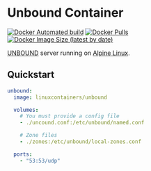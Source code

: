 # Unbound Container

[![Docker Automated build](https://img.shields.io/docker/automated/linuxcontainers/alpine.svg?style=for-the-badge&logo=docker)](https://hub.docker.com/r/linuxcontainers/unbound/)
[![Docker Pulls](https://img.shields.io/docker/pulls/linuxcontainers/alpine.svg?style=for-the-badge&logo=docker)](https://hub.docker.com/r/linuxcontainers/unbound/)
[![Docker Image Size (latest by date)](https://img.shields.io/docker/image-size/linuxcontainers/unbound?logo=docker&style=for-the-badge)](https://hub.docker.com/r/linuxcontainers/unbound)

[UNBOUND](https://nlnetlabs.nl/projects/unbound/about/) server running on [Alpine Linux](https://hub.docker.com/_/alpine/).

## Quickstart

```yml
unbound:
  image: linuxcontainers/unbound

  volumes:
    # You must provide a config file
    - ./uncound.conf:/etc/unbound/named.conf

    # Zone files
    - ./zones:/etc/unbound/local-zones.conf

  ports:
    - "53:53/udp"
